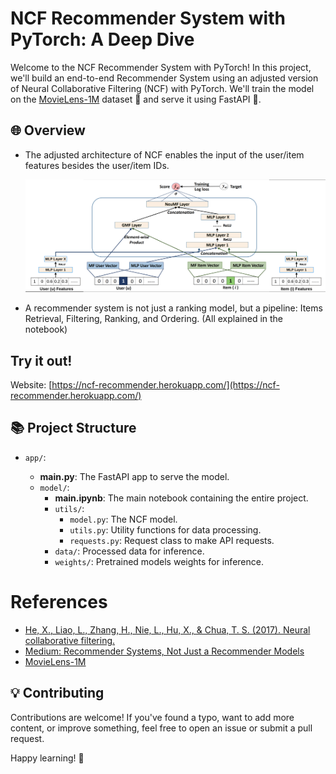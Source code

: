 # NCF Recommender System with PyTorch: A Deep Dive

Welcome to the NCF Recommender System with PyTorch! In this project, we'll build an end-to-end Recommender System using an adjusted version of Neural Collaborative Filtering (NCF) with PyTorch. We'll train the model on the [MovieLens-1M](https://grouplens.org/datasets/movielens/1m/) dataset 🎥 and serve it using FastAPI 🚀.

## 🌐 Overview

- The adjusted architecture of NCF enables the input of the user/item features besides the user/item IDs.

  ![Adjusted NCF](app/model/utils/img/NCF.png)

- A recommender system is not just a ranking model, but a pipeline: Items Retrieval, Filtering, Ranking, and Ordering. (All explained in the notebook)

## Try it out!

Website: [https://ncf-recommender.herokuapp.com/](https://ncf-recommender.herokuapp.com/)

## 📚 Project Structure

- `app/`:

  - **main.py**: The FastAPI app to serve the model.
  - `model/`:
    - **main.ipynb**: The main notebook containing the entire project.
    - `utils/`:
      - `model.py`: The NCF model.
      - `utils.py`: Utility functions for data processing.
      - `requests.py`: Request class to make API requests.
    - `data/`: Processed data for inference.
    - `weights/`: Pretrained models weights for inference.

# References

- [He, X., Liao, L., Zhang, H., Nie, L., Hu, X., & Chua, T. S. (2017). Neural collaborative filtering.](https://arxiv.org/abs/1708.05031)
- [Medium: Recommender Systems, Not Just a Recommender Models](https://medium.com/nvidia-merlin/recommender-systems-not-just-recommender-models-485c161c755e)
- [MovieLens-1M](https://grouplens.org/datasets/movielens/1m/)

## 💡 Contributing

Contributions are welcome! If you've found a typo, want to add more content, or improve something, feel free to open an issue or submit a pull request.

Happy learning! 🚀
